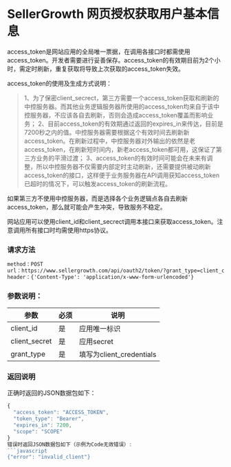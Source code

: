 # SellerGrowth 网页授权获取用户基本信息

access_token是网站应用的全局唯一票据，在调用各接口时都需使用access_token。开发者需要进行妥善保存。access_token的有效期目前为2个小时，需定时刷新，重复获取将导致上次获取的access_token失效。

access_token的使用及生成方式说明：
> 1、为了保密client_secrect，第三方需要一个access_token获取和刷新的中控服务器。而其他业务逻辑服务器所使用的access_token均来自于该中控服务器，不应该各自去刷新，否则会造成access_token覆盖而影响业务；
> 2、目前access_token的有效期通过返回的expires_in来传达，目前是7200秒之内的值。中控服务器需要根据这个有效时间去刷新新access_token。在刷新过程中，中控服务器对外输出的依然是老access_token，在刷新短时间内，新老access_token都可用，这保证了第三方业务的平滑过渡；
> 3、access_token的有效时间可能会在未来有调整，所以中控服务器不仅需要内部定时主动刷新，还需要提供被动刷新access_token的接口，这样便于业务服务器在API调用获知access_token已超时的情况下，可以触发access_token的刷新流程。

如果第三方不使用中控服务器，而是选择各个业务逻辑点各自去刷新access_token，那么就可能会产生冲突，导致服务不稳定。

网站应用可以使用client_id和client_secrect调用本接口来获取access_token。注意调用所有接口时均需使用https协议。

### 请求方法
```html
method：POST
url：https://www.sellergrowth.com/api/oauth2/token/?grant_type=client_credentials&client_secret=CLIENT_SECRET&client_id=CLIENT_ID
header：{'Content-Type': 'application/x-www-form-urlencoded'}
```

### 参数说明：
| 参数           | 必须         | 说明   |
| ------------  | ------------ | ------ |
| client_id     | 是       | 应用唯一标识 |
| client_secret | 是       | 应用secret |
| grant_type    | 是       | 填写为client_credentials |

### 返回说明
正确时返回的JSON数据包如下：
```javascript
{
  "access_token": "ACCESS_TOKEN", 
  "token_type": "Bearer", 
  "expires_in": 7200, 
  "scope": "SCOPE"
}
错误时返回JSON数据包如下（示例为Code无效错误）:
```javascript
{"error": "invalid_client"}
```

